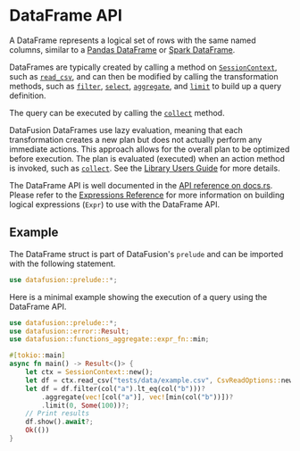 <!---
  Licensed to the Apache Software Foundation (ASF) under one
  or more contributor license agreements.  See the NOTICE file
  distributed with this work for additional information
  regarding copyright ownership.  The ASF licenses this file
  to you under the Apache License, Version 2.0 (the
  "License"); you may not use this file except in compliance
  with the License.  You may obtain a copy of the License at

    http://www.apache.org/licenses/LICENSE-2.0

  Unless required by applicable law or agreed to in writing,
  software distributed under the License is distributed on an
  "AS IS" BASIS, WITHOUT WARRANTIES OR CONDITIONS OF ANY
  KIND, either express or implied.  See the License for the
  specific language governing permissions and limitations
  under the License.
-->

# DataFrame API

A DataFrame represents a logical set of rows with the same named columns,
similar to a [Pandas DataFrame] or [Spark DataFrame].

DataFrames are typically created by calling a method on [`SessionContext`], such
as [`read_csv`], and can then be modified by calling the transformation methods,
such as [`filter`], [`select`], [`aggregate`], and [`limit`] to build up a query
definition.

The query can be executed by calling the [`collect`] method.

DataFusion DataFrames use lazy evaluation, meaning that each transformation
creates a new plan but does not actually perform any immediate actions. This
approach allows for the overall plan to be optimized before execution. The plan
is evaluated (executed) when an action method is invoked, such as [`collect`].
See the [Library Users Guide] for more details.

The DataFrame API is well documented in the [API reference on docs.rs].
Please refer to the [Expressions Reference] for more information on
building logical expressions (`Expr`) to use with the DataFrame API.

## Example

The DataFrame struct is part of DataFusion's `prelude` and can be imported with
the following statement.

```rust
use datafusion::prelude::*;
```

Here is a minimal example showing the execution of a query using the DataFrame API.

```rust
use datafusion::prelude::*;
use datafusion::error::Result;
use datafusion::functions_aggregate::expr_fn::min;

#[tokio::main]
async fn main() -> Result<()> {
    let ctx = SessionContext::new();
    let df = ctx.read_csv("tests/data/example.csv", CsvReadOptions::new()).await?;
    let df = df.filter(col("a").lt_eq(col("b")))?
        .aggregate(vec![col("a")], vec![min(col("b"))])?
        .limit(0, Some(100))?;
    // Print results
    df.show().await?;
    Ok(())
}
```

[pandas dataframe]: https://pandas.pydata.org/pandas-docs/stable/reference/api/pandas.DataFrame.html
[spark dataframe]: https://spark.apache.org/docs/latest/sql-programming-guide.html
[`sessioncontext`]: https://docs.rs/datafusion/latest/datafusion/execution/context/struct.SessionContext.html
[`read_csv`]: https://docs.rs/datafusion/latest/datafusion/execution/context/struct.SessionContext.html#method.read_csv
[`filter`]: https://docs.rs/datafusion/latest/datafusion/dataframe/struct.DataFrame.html#method.filter
[`select`]: https://docs.rs/datafusion/latest/datafusion/dataframe/struct.DataFrame.html#method.select
[`aggregate`]: https://docs.rs/datafusion/latest/datafusion/dataframe/struct.DataFrame.html#method.aggregate
[`limit`]: https://docs.rs/datafusion/latest/datafusion/dataframe/struct.DataFrame.html#method.limit
[`collect`]: https://docs.rs/datafusion/latest/datafusion/dataframe/struct.DataFrame.html#method.collect
[library users guide]: ../library-user-guide/using-the-dataframe-api.md
[api reference on docs.rs]: https://docs.rs/datafusion/latest/datafusion/dataframe/struct.DataFrame.html
[expressions reference]: expressions
